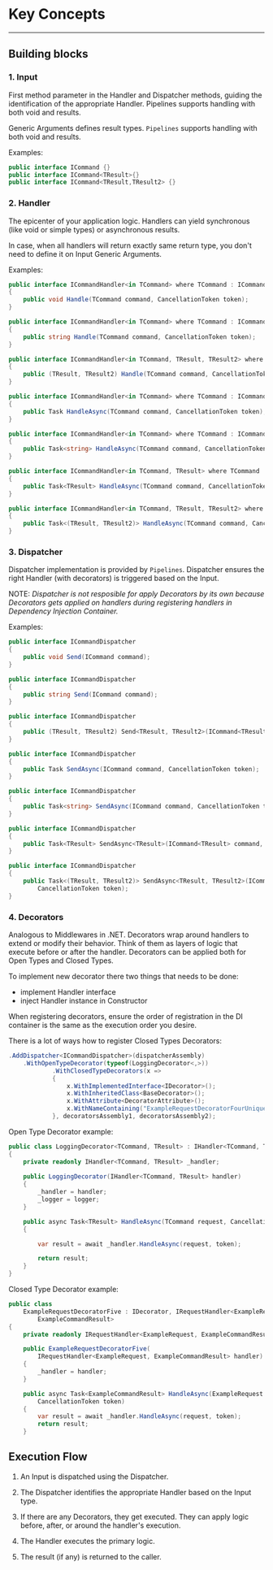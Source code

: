 # Key Concepts
------
## Building blocks
### 1. Input 
First method parameter in the Handler and Dispatcher methods, guiding the identification of the appropriate Handler. Pipelines supports handling with both void and results.

Generic Arguments defines result types. `Pipelines` supports handling with both void and results.

Examples: 
```cs
public interface ICommand {} 
public interface ICommand<TResult>{}
public interface ICommand<TResult,TResult2> {}
```

### 2. Handler
The epicenter of your application logic. Handlers can yield synchronous (like void or simple types) or asynchronous results.

In case, when all handlers will return exactly same return type, you don't need to define it on Input Generic Arguments. 

Examples: 
```cs
public interface ICommandHandler<in TCommand> where TCommand : ICommand
{
    public void Handle(TCommand command, CancellationToken token);
}

public interface ICommandHandler<in TCommand> where TCommand : ICommand
{
    public string Handle(TCommand command, CancellationToken token);
}

public interface ICommandHandler<in TCommand, TResult, TResult2> where TCommand : ICommand<TResult, TResult2>
{
    public (TResult, TResult2) Handle(TCommand command, CancellationToken token);
}
```

```cs
public interface ICommandHandler<in TCommand> where TCommand : ICommand
{
    public Task HandleAsync(TCommand command, CancellationToken token);
}

public interface ICommandHandler<in TCommand> where TCommand : ICommand
{
    public Task<string> HandleAsync(TCommand command, CancellationToken token);
}

public interface ICommandHandler<in TCommand, TResult> where TCommand : ICommand<TResult>
{
    public Task<TResult> HandleAsync(TCommand command, CancellationToken token);
}

public interface ICommandHandler<in TCommand, TResult, TResult2> where TCommand : ICommand<TResult, TResult2>
{
    public Task<(TResult, TResult2)> HandleAsync(TCommand command, CancellationToken token);
}
```

### 3. Dispatcher
Dispatcher implementation is provided by `Pipelines`. Dispatcher ensures the right Handler (with decorators) is triggered based on the Input.

NOTE:
<i>
Dispatcher is not resposible for apply Decorators by its own because Decorators gets applied on handlers during registering handlers in Dependency Injection Container.
</i>

Examples:

```cs
public interface ICommandDispatcher
{
    public void Send(ICommand command);
}

public interface ICommandDispatcher
{
    public string Send(ICommand command);
}

public interface ICommandDispatcher
{
    public (TResult, TResult2) Send<TResult, TResult2>(ICommand<TResult, TResult2> command);
}
```

```cs
public interface ICommandDispatcher
{
    public Task SendAsync(ICommand command, CancellationToken token);
}

public interface ICommandDispatcher
{
    public Task<string> SendAsync(ICommand command, CancellationToken token);
}

public interface ICommandDispatcher
{
    public Task<TResult> SendAsync<TResult>(ICommand<TResult> command, CancellationToken token);
}

public interface ICommandDispatcher
{
    public Task<(TResult, TResult2)> SendAsync<TResult, TResult2>(ICommand<TResult, TResult2> command,
        CancellationToken token);
}
```

### 4. Decorators
Analogous to Middlewares in .NET. Decorators wrap around handlers to extend or modify their behavior. Think of them as layers of logic that execute before or after the handler. Decorators can be applied both for Open Types and Closed Types.

To implement new decorator there two things that needs to be done:
- implement Handler interface
- inject Handler instance in Constructor

When registering decorators, ensure the order of registration in the DI container is the same as the execution order you desire.

There is a lot of ways how to register Closed Types Decorators:

```cs
.AddDispatcher<ICommandDispatcher>(dispatcherAssembly)
    .WithOpenTypeDecorator(typeof(LoggingDecorator<,>))
            .WithClosedTypeDecorators(x =>
            {
                x.WithImplementedInterface<IDecorator>();
                x.WithInheritedClass<BaseDecorator>();
                x.WithAttribute<DecoratorAttribute>();
                x.WithNameContaining("ExampleRequestDecoratorFourUniqueNameForSearch");
            }, decoratorsAssembly1, decoratorsAssembly2);
```

Open Type Decorator example:
```cs
public class LoggingDecorator<TCommand, TResult> : IHandler<TCommand, TResult> where TCommand : IInput<TResult>
{
    private readonly IHandler<TCommand, TResult> _handler;
   
    public LoggingDecorator(IHandler<TCommand, TResult> handler)
    {
        _handler = handler;
        _logger = logger;
    }

    public async Task<TResult> HandleAsync(TCommand request, CancellationToken token)
    {

        var result = await _handler.HandleAsync(request, token);

        return result;
    }
}
```

Closed Type Decorator example:
```cs
public class
    ExampleRequestDecoratorFive : IDecorator, IRequestHandler<ExampleRequest,
        ExampleCommandResult>
{
    private readonly IRequestHandler<ExampleRequest, ExampleCommandResult> _handler;

    public ExampleRequestDecoratorFive(
        IRequestHandler<ExampleRequest, ExampleCommandResult> handler)
    {
        _handler = handler;
    }

    public async Task<ExampleCommandResult> HandleAsync(ExampleRequest request,
        CancellationToken token)
    {
        var result = await _handler.HandleAsync(request, token);
        return result;
    }
```

## Execution Flow

1. An Input is dispatched using the Dispatcher.

2. The Dispatcher identifies the appropriate Handler based on the Input type.

3. If there are any Decorators, they get executed. They can apply logic before, after, or around the handler's execution.

4. The Handler executes the primary logic.

5. The result (if any) is returned to the caller.